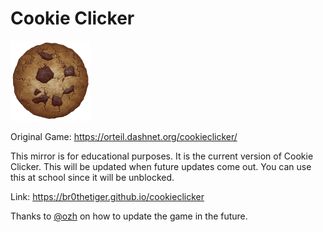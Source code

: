 # Cookie Clicker

<img src="img/perfectCookie.png" width="128">

Original Game: https://orteil.dashnet.org/cookieclicker/

This mirror is for educational purposes. It is the current version of Cookie Clicker. This will be updated when future updates come out. You can use this at school since it will be unblocked.

Link: https://br0thetiger.github.io/cookieclicker

Thanks to <a href="https://github.com/ozh" class="user-mention">@ozh</a> on how to update the game in the future.
